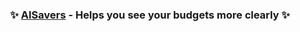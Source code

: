 
<h3 align="center">
  ✨ <a href="https://budget.reinisch.io">AISavers</a> - Helps you see your budgets more clearly ✨
</h3>
